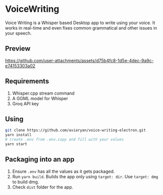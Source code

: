 # VoiceWriting

Voice Writing is a Whisper based Desktop app to write using your voice.
It works in real-time and even fixes common grammatical and other issues in your speech.

## Preview

https://github.com/user-attachments/assets/d75b4fc8-1d5e-4dec-9a9c-e74153303a02


## Requirements

1. Whisper.cpp stream command
2. A GGML model for Whisper
3. Groq API key


## Using

```sh
git clone https://github.com/aviaryan/voice-writing-electron.git
yarn install
# create .env from .env.copy and fill with your values
yarn start
```


## Packaging into an app

1. Ensure `.env` has all the values as it gets packaged.
2. Run `yarn build`. Builds the app only using `target: dir`. Use `target: dmg` to build dmg.
3. Check `dist` folder for the app.
